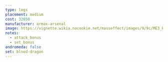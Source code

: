 ```yaml
---
type: legs
placement: medium
cost: 32050
manufacturer: armax-arsenal
image: https://vignette.wikia.nocookie.net/masseffect/images/9/9c/ME3_Blood_Dragon_Armor.png/revision/latest?cb=20120314192826
notes:
  - attack_bonus
  - set_bonus
andromeda: false
set: blood-dragon
---
```

